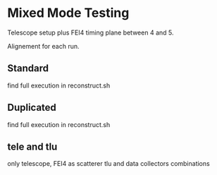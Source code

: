 # Mixed Mode Testing

Telescope setup plus FEI4 timing plane between 4 and 5.

Alignement for each run.

## Standard

find full execution in reconstruct.sh

## Duplicated 

find full execution in reconstruct.sh

## tele and tlu

only telescope, FEI4 as scatterer 
tlu and data collectors combinations
